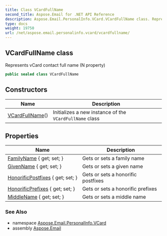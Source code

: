 ```yaml
---
title: Class VCardFullName
second_title: Aspose.Email for .NET API Reference
description: Aspose.Email.PersonalInfo.VCard.VCardFullName class. Represents vCard contact full name N property
type: docs
weight: 19750
url: /net/aspose.email.personalinfo.vcard/vcardfullname/
---
```

## VCardFullName class

Represents vCard contact full name (N property)

```csharp
public sealed class VCardFullName
```

## Constructors

| Name | Description |
| --- | --- |
| [VCardFullName](vcardfullname/)() | Initializes a new instance of the `VCardFullName` class |

## Properties

| Name | Description |
| --- | --- |
| [FamilyName](../../aspose.email.personalinfo.vcard/vcardfullname/familyname/) { get; set; } | Gets or sets a family name |
| [GivenName](../../aspose.email.personalinfo.vcard/vcardfullname/givenname/) { get; set; } | Gets or sets a given name |
| [HonorificPostfixes](../../aspose.email.personalinfo.vcard/vcardfullname/honorificpostfixes/) { get; set; } | Gets or sets a honorific postfixes |
| [HonorificPrefixes](../../aspose.email.personalinfo.vcard/vcardfullname/honorificprefixes/) { get; set; } | Gets or sets a honorific prefixes |
| [MiddleName](../../aspose.email.personalinfo.vcard/vcardfullname/middlename/) { get; set; } | Gets or sets a middle name |

### See Also

* namespace [Aspose.Email.PersonalInfo.VCard](../../aspose.email.personalinfo.vcard/)
* assembly [Aspose.Email](../../)


